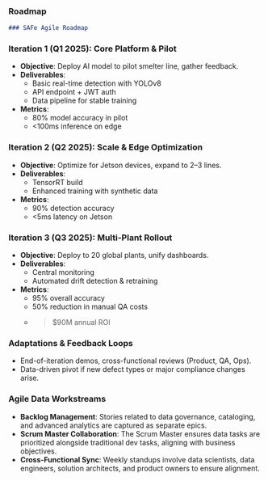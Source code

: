 
### **Roadmap**

```markdown
### SAFe Agile Roadmap
```

### Iteration 1 (Q1 2025): Core Platform & Pilot
- **Objective**: Deploy AI model to pilot smelter line, gather feedback.
- **Deliverables**:
  - Basic real-time detection with YOLOv8
  - API endpoint + JWT auth
  - Data pipeline for stable training
- **Metrics**:
  - 80% model accuracy in pilot
  - <100ms inference on edge

### Iteration 2 (Q2 2025): Scale & Edge Optimization
- **Objective**: Optimize for Jetson devices, expand to 2–3 lines.
- **Deliverables**:
  - TensorRT build
  - Enhanced training with synthetic data
- **Metrics**:
  - 90% detection accuracy
  - <5ms latency on Jetson

### Iteration 3 (Q3 2025): Multi-Plant Rollout
- **Objective**: Deploy to 20 global plants, unify dashboards.
- **Deliverables**:
  - Central monitoring
  - Automated drift detection & retraining
- **Metrics**:
  - 95% overall accuracy
  - 50% reduction in manual QA costs
  - >$90M annual ROI

### Adaptations & Feedback Loops
- End-of-iteration demos, cross-functional reviews (Product, QA, Ops).
- Data-driven pivot if new defect types or major compliance changes arise.

### Agile Data Workstreams

- **Backlog Management**: Stories related to data governance, cataloging, and advanced analytics are captured as separate epics.
- **Scrum Master Collaboration**: The Scrum Master ensures data tasks are prioritized alongside traditional dev tasks, aligning with business objectives.
- **Cross-Functional Sync**: Weekly standups involve data scientists, data engineers, solution architects, and product owners to ensure alignment.


